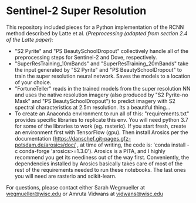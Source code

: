 # Sentinel-2 Super Resolution
This repository included pieces for a Python implementation of the RCNN method described by Latte et al. (_Preprocessing (adapted from section 2.4 of the Latte paper):_
- "S2 Pyrite" and "PS BeautySchoolDropout" collectively handle all of the preprocessing steps for Sentinel-2 and Dove, respectively. 
- "SuperResTraining_10mBands" and "SuperResTraining_20mBands" take the input generated by "S2 Pyrite" and "PS BeautySchoolDropout" to train the super resolution neural network. Saves the models to a location of your choice.
- "FortuneTeller" reads in the trained models from the super resolution NN and uses the native resolution imagery (also produced by "S2 Pyrite-no Mask" and "PS BeautySchoolDropout") to predict imagery with S2 spectral characteristics at 2.5m resolution.  Its a beautiful thing...
- To create an Anaconda environment to run all of this: "requirements.txt" provides specific libraries to replicate this env. You will need python 3.7 for some of the libraries to work (eg. rasterio). If you start fresh, create an environment first with TensorFlow (gpu). Then install Arosics per the documentation (https://danschef.git-pages.gfz-potsdam.de/arosics/doc/ , at time of writing, the code is: 'conda install -c conda-forge 'arosics>=1.3.0'). Arosics is a PITA, and I highly recommend you get its neediness out of the way first. Conveniently, the dependencies installed by Arosics basically takes care of most of the rest of the requirements needed to run these notebooks.  The last ones you will need are rasterio and scikit-learn.

For questions, please contact either Sarah Wegmueller at wegmueller@wisc.edu or Amruta Vidwans at vidwans@wisc.edu
